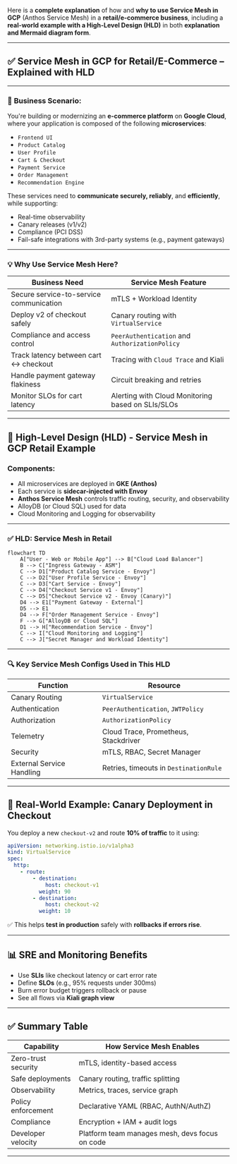 Here is a **complete explanation** of how and **why to use Service Mesh in GCP** (Anthos Service Mesh) in a **retail/e-commerce business**, including a **real-world example with a High-Level Design (HLD)** in both **explanation and Mermaid diagram form**.

---

## ✅ **Service Mesh in GCP for Retail/E-Commerce – Explained with HLD**

---

### 🛒 **Business Scenario:**

You're building or modernizing an **e-commerce platform** on **Google Cloud**, where your application is composed of the following **microservices**:

* `Frontend UI`
* `Product Catalog`
* `User Profile`
* `Cart & Checkout`
* `Payment Service`
* `Order Management`
* `Recommendation Engine`

These services need to **communicate securely, reliably**, and **efficiently**, while supporting:

* Real-time observability
* Canary releases (v1/v2)
* Compliance (PCI DSS)
* Fail-safe integrations with 3rd-party systems (e.g., payment gateways)

---

### 💡 **Why Use Service Mesh Here?**

| Business Need                           | Service Mesh Feature                              |
| --------------------------------------- | ------------------------------------------------- |
| Secure service-to-service communication | mTLS + Workload Identity                          |
| Deploy v2 of checkout safely            | Canary routing with `VirtualService`              |
| Compliance and access control           | `PeerAuthentication` and `AuthorizationPolicy`    |
| Track latency between cart ↔ checkout   | Tracing with `Cloud Trace` and Kiali              |
| Handle payment gateway flakiness        | Circuit breaking and retries                      |
| Monitor SLOs for cart latency           | Alerting with Cloud Monitoring based on SLIs/SLOs |

---

## 🧩 **High-Level Design (HLD) - Service Mesh in GCP Retail Example**

### **Components:**

* All microservices are deployed in **GKE (Anthos)**
* Each service is **sidecar-injected with Envoy**
* **Anthos Service Mesh** controls traffic routing, security, and observability
* AlloyDB (or Cloud SQL) used for data
* Cloud Monitoring and Logging for observability

---

### ✅ **HLD: Service Mesh in Retail**

```mermaid
flowchart TD
    A["User - Web or Mobile App"] --> B["Cloud Load Balancer"]
    B --> C["Ingress Gateway - ASM"]
    C --> D1["Product Catalog Service - Envoy"]
    C --> D2["User Profile Service - Envoy"]
    C --> D3["Cart Service - Envoy"]
    C --> D4["Checkout Service v1 - Envoy"]
    C --> D5["Checkout Service v2 - Envoy (Canary)"]
    D4 --> E1["Payment Gateway - External"]
    D5 --> E1
    D4 --> F["Order Management Service - Envoy"]
    F --> G["AlloyDB or Cloud SQL"]
    D1 --> H["Recommendation Service - Envoy"]
    C --> I["Cloud Monitoring and Logging"]
    C --> J["Secret Manager and Workload Identity"]
```

---

### 🔍 **Key Service Mesh Configs Used in This HLD**

| Function                  | Resource                               |
| ------------------------- | -------------------------------------- |
| Canary Routing            | `VirtualService`                       |
| Authentication            | `PeerAuthentication`, `JWTPolicy`      |
| Authorization             | `AuthorizationPolicy`                  |
| Telemetry                 | Cloud Trace, Prometheus, Stackdriver   |
| Security                  | mTLS, RBAC, Secret Manager             |
| External Service Handling | Retries, timeouts in `DestinationRule` |

---

## 🧪 **Real-World Example: Canary Deployment in Checkout**

You deploy a new `checkout-v2` and route **10% of traffic** to it using:

```yaml
apiVersion: networking.istio.io/v1alpha3
kind: VirtualService
spec:
  http:
    - route:
        - destination:
            host: checkout-v1
          weight: 90
        - destination:
            host: checkout-v2
          weight: 10
```

✅ This helps **test in production** safely with **rollbacks if errors rise**.

---

## 📊 **SRE and Monitoring Benefits**

* Use **SLIs** like checkout latency or cart error rate
* Define **SLOs** (e.g., 95% requests under 300ms)
* Burn error budget triggers rollback or pause
* See all flows via **Kiali graph view**

---

## ✅ Summary Table

| Capability          | How Service Mesh Enables                       |
| ------------------- | ---------------------------------------------- |
| Zero-trust security | mTLS, identity-based access                    |
| Safe deployments    | Canary routing, traffic splitting              |
| Observability       | Metrics, traces, service graph                 |
| Policy enforcement  | Declarative YAML (RBAC, AuthN/AuthZ)           |
| Compliance          | Encryption + IAM + audit logs                  |
| Developer velocity  | Platform team manages mesh, devs focus on code |

---


